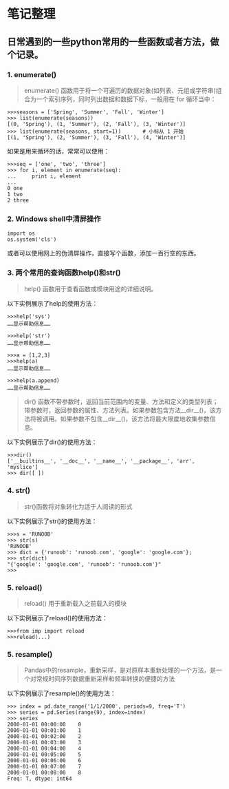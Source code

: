 # 笔记整理
## 日常遇到的一些python常用的一些函数或者方法，做个记录。
### 1. enumerate()
>enumerate() 函数用于将一个可遍历的数据对象(如列表、元组或字符串)组合为一个索引序列，同时列出数据和数据下标，一般用在 for 循环当中：

	>>>seasons = ['Spring', 'Summer', 'Fall', 'Winter']
	>>> list(enumerate(seasons))
	[(0, 'Spring'), (1, 'Summer'), (2, 'Fall'), (3, 'Winter')]
	>>> list(enumerate(seasons, start=1))       # 小标从 1 开始
	[(1, 'Spring'), (2, 'Summer'), (3, 'Fall'), (4, 'Winter')]
如果是用来循环的话，常常可以使用：

	>>>seq = ['one', 'two', 'three']
	>>> for i, element in enumerate(seq):
	...     print i, element
	... 
	0 one
	1 two
	2 three

### 2. Windows shell中清屏操作

	import os
	os.system('cls')

或者可以使用网上的伪清屏操作，直接写个函数，添加一百行空的东西。

### 3. 两个常用的查询函数help()和str()
>help() 函数用于查看函数或模块用途的详细说明。

以下实例展示了help的使用方法：

	>>>help('sys')             
	……显示帮助信息……
	 
	>>>help('str')             
	……显示帮助信息……
	 
	>>>a = [1,2,3]
	>>>help(a)                
	……显示帮助信息……
	 
	>>>help(a.append)     
	……显示帮助信息……

>dir() 函数不带参数时，返回当前范围内的变量、方法和定义的类型列表；带参数时，返回参数的属性、方法列表。如果参数包含方法__dir__()，该方法将被调用。如果参数不包含__dir__()，该方法将最大限度地收集参数信息。

以下实例展示了dir()的使用方法：

	>>>dir()   
	['__builtins__', '__doc__', '__name__', '__package__', 'arr', 'myslice']
	>>> dir([ ])    

### 4. str() 
>str()函数将对象转化为适于人阅读的形式

以下实例展示了str()的使用方法：

	>>>s = 'RUNOOB'
	>>> str(s)
	'RUNOOB'
	>>> dict = {'runoob': 'runoob.com', 'google': 'google.com'};
	>>> str(dict)
	"{'google': 'google.com', 'runoob': 'runoob.com'}"
	>>>

### 5. reload()
>reload() 用于重新载入之前载入的模块

以下实例展示了reload()的使用方法：

	>>>from imp import reload
	>>>reload(...)

### 5. resample()
>Pandas中的resample，重新采样，是对原样本重新处理的一个方法，是一个对常规时间序列数据重新采样和频率转换的便捷的方法

以下实例展示了resample()的使用方法：

	>>> index = pd.date_range('1/1/2000', periods=9, freq='T')
	>>> series = pd.Series(range(9), index=index)
	>>> series
	2000-01-01 00:00:00    0
	2000-01-01 00:01:00    1
	2000-01-01 00:02:00    2
	2000-01-01 00:03:00    3
	2000-01-01 00:04:00    4
	2000-01-01 00:05:00    5
	2000-01-01 00:06:00    6
	2000-01-01 00:07:00    7
	2000-01-01 00:08:00    8
	Freq: T, dtype: int64

